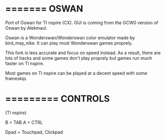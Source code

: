 =======
OSWAN
=======

Port of Oswan for TI nspire (CX).
GUI is coming from the GCW0 version of Oswan by Alekmaul.

Oswan is a Wonderswan/Wonderswan color emulator made by bird_may_nike.
It can play most Wonderswan games proprely.

This fork is less accurate and focus on speed instead.
As a result, there are lots of hacks and some games don't play proprely
but games run much faster on TI nspire.

Most games on TI nspire can be played at a decent speed with some frameskip.

=========
CONTROLS
=========

(TI nspire)

B = TAB
A =  CTRL

Dpad = Touchpad, Clickpad
